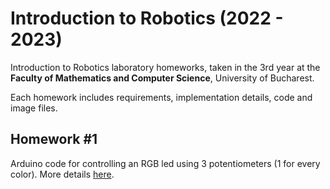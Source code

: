 
# Introduction to Robotics (2022 - 2023)


Introduction to Robotics laboratory homeworks, taken in the 3rd year at the **Faculty of Mathematics and Computer Science**, University of Bucharest. 

Each homework includes requirements, implementation details, code and image files.


## Homework #1
Arduino code for controlling an RGB led using 3 potentiometers (1 for every color).
More details [here](https://github.com/MadalinaKopacz/IntroductionToRobotics/blob/main/LabHomeworks/Homework%231/HomeWork%231.md).
